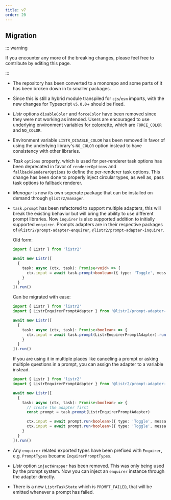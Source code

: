 ```yaml
---
title: v7
order: 20
---
```


<Version version="v7.0.0" />

<!-- more -->

## Migration

::: warning

If you encounter any more of the breaking changes, please feel free to contribute by editing this page.

:::

- The repository has been converted to a monorepo and some parts of it has been broken down in to smaller packages.
- Since this is still a hybrid module transpiled for `cjs`/`esm` imports, with the new changes for Typescript `v5.0.0`+ should be fixed.
- _Listr_ options `disableColor` and `forceColor` have been removed since they were not working as intended. Users are encouraged to use underlying environment variables for [colorrette](https://www.npmjs.com/package/colorette), which are `FORCE_COLOR` and `NO_COLOR`.
- Environment variable `LISTR_DISABLE_COLOR` has been removed in favor of using the underlying library's `NO_COLOR` option instead to have consistency with other libraries.
- _Task_ `options` property, which is used for per-renderer task options has been deprecated in favor of `rendererOptions` and `fallbackRendererOptions` to define the per-renderer task options. This change has been done to properly inject circular types, as well as, pass task options to fallback renderer.
- _Manager_ is now its own seperate package that can be installed on demand through `@listr2/manager`.
- `task.prompt` has been refactored to support multiple adapters, this will break the existing behavior but will bring the ability to use different prompt libraries. Now `inquirer` is also supported addition to initially supported `enquirer`. Prompts adapters are in their respective packages of `@listr2/prompt-adapter-enquirer`, `@listr2/prompt-adapter-inquirer`.

  Old form:

  ```typescript
  import { Listr } from 'listr2'

  await new Listr([
    {
      task: async (ctx, task): Promise<void> => {
        ctx.input = await task.prompt<boolean>({ type: 'Toggle', message: 'Do you love me?' })
      }
    }
  ]).run()
  ```

  Can be migrated with ease:

  ```typescript
  import { Listr } from 'listr2'
  import { ListrEnquirerPromptAdapter } from '@listr2/prompt-adapter-enquirer'

  await new Listr([
    {
      task: async (ctx, task): Promise<boolean> => {
        ctx.input = await task.prompt(ListrEnquirerPromptAdapter).run<boolean>({ type: 'Toggle', message: 'Do you love me?' })
      }
    }
  ]).run()
  ```

  If you are using it in multiple places like canceling a prompt or asking multiple questions in a prompt, you can assign the adapter to a variable instead.

  ```typescript
  import { Listr } from 'listr2'
  import { ListrEnquirerPromptAdapter } from '@listr2/prompt-adapter-enquirer'

  await new Listr([
    {
      task: async (ctx, task): Promise<boolean> => {
        // create the adapter first
        const prompt = task.prompt(ListrEnquirerPromptAdapter)

        ctx.input = await prompt.run<boolean>({ type: 'Toggle', message: 'Do you love me?' })
        ctx.input = await prompt.run<boolean>({ type: 'Toggle', message: 'And another one?' })
      }
    }
  ]).run()
  ```

- Any `enquirer` related exported types have been prefixed with `Enquirer`, e.g. `PromptTypes` became `EnquirerPromptTypes`.
- _Listr_ option `injectWrapper` has been removed. This was only being used by the prompt system. Now you can inject an `enquirer` instance through the adapter directly.
- There is a new `ListrTaskState` which is `PROMPT_FAILED`, that will be emitted whenever a prompt has failed.
